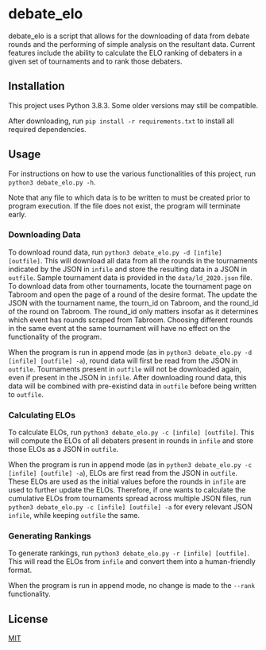 # debate_elo

debate_elo is a script that allows for the downloading of data from debate rounds and the performing of simple analysis on the resultant data. Current features include the ability to calculate the ELO ranking of debaters in a given set of tournaments and to rank those debaters.

## Installation

This project uses Python 3.8.3. Some older versions may still be compatible.

After downloading, run `pip install -r requirements.txt` to install all required dependencies.

## Usage

For instructions on how to use the various functionalities of this project, run `python3 debate_elo.py -h`.

Note that any file to which data is to be written to must be created prior to program execution. If the file does not exist, the program will terminate early.

### Downloading Data

To download round data, run `python3 debate_elo.py -d [infile] [outfile]`. This will download all data from all the rounds in the tournaments indicated by the JSON in `infile` and store the resulting data in a JSON in `outfile`.
Sample tournament data is provided in the `data/ld_2020.json` file. To download data from other tournaments, locate the tournament page on Tabroom and open the page of a round of the desire format. The update the JSON with the tournament name, the tourn_id on Tabroom, and the round_id of the round on Tabroom. The round_id only matters insofar as it determines which event has rounds scraped from Tabroom. Choosing different rounds in the same event at the same tournament will have no effect on the functionality of the program.

When the program is run in append mode (as in `python3 debate_elo.py -d [infile] [outfile] -a`), round data will first be read from the JSON in `outfile`. Tournaments present in `outfile` will not be downloaded again, even if present in the JSON in `infile`. After downloading round data, this data will be combined with pre-existind data in `outfile` before being written to `outfile`.

### Calculating ELOs

To calculate ELOs, run `python3 debate_elo.py -c [infile] [outfile]`. This will compute the ELOs of all debaters present in rounds in `infile` and store those ELOs as a JSON in `outfile`. 

When the program is run in append mode (as in `python3 debate_elo.py -c [infile] [outfile] -a`), ELOs are first read from the JSON in `outfile`. These ELOs are used as the initial values before the rounds in `infile` are used to further update the ELOs. Therefore, if one wants to calculate the cumulative ELOs from tournaments spread across multiple JSON files, run `python3 debate_elo.py -c [infile] [outfile] -a` for every relevant JSON `infile`, while keeping `outfile` the same.

### Generating Rankings

To generate rankings, run `python3 debate_elo.py -r [infile] [outfile]`. This will read the ELOs from `infile` and convert them into a human-friendly format.

When the program is run in append mode, no change is made to the `--rank` functionality.

## License
[MIT](https://choosealicense.com/licenses/mit/)
